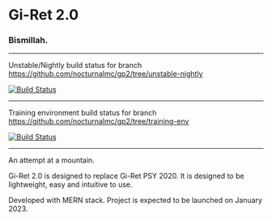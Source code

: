 # Gi-Ret 2.0

### Bismillah.

---

Unstable/Nightly build status for branch https://github.com/nocturnalmc/gp2/tree/unstable-nightly

[![Build Status](https://jenkins.nocturnal.quest/buildStatus/icon?job=gp2-unstable)](https://jenkins.nocturnal.quest/job/gp2-unstable/)

---

Training environment build status for branch https://github.com/nocturnalmc/gp2/tree/training-env

[![Build Status](https://jenkins.nocturnal.quest/buildStatus/icon?job=gp2-training)](https://jenkins.nocturnal.quest/job/gp2-training/)

---

An attempt at a mountain.

Gi-Ret 2.0 is designed to replace Gi-Ret PSY 2020. It is designed to be lightweight, easy and intuitive to use.

Developed with MERN stack. Project is expected to be launched on January 2023.
